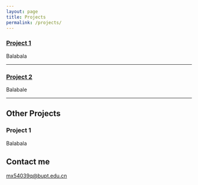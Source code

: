 ```yaml
---
layout: page
title: Projects
permalink: /projects/
---
```


### [Project 1](https://github.com/mx54039q/CNN_VISUALIZING) 
Balabala

***

### [Project 2](https://github.com/mx54039q/FFGAN)
Balabale

***

## Other Projects

### Project 1

  Balabala


## Contact me

[mx54039q@bupt.edu.cn](mailto:mx54039q@bupt.edu.cn)